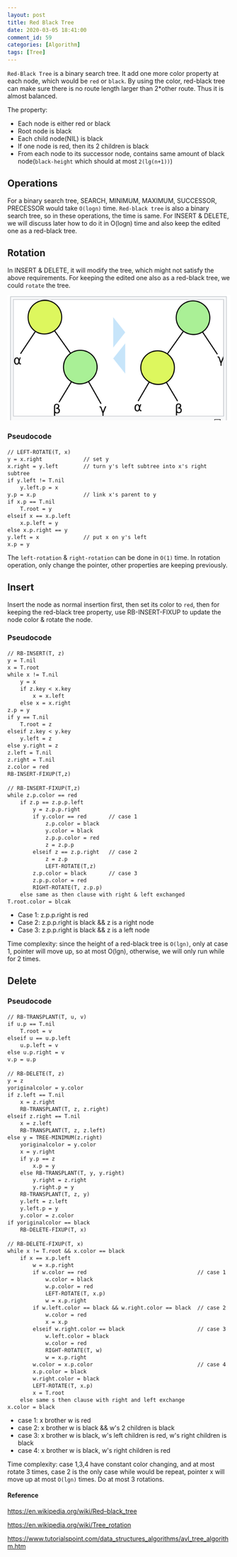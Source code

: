 ```yaml
---
layout: post
title: Red Black Tree
date: 2020-03-05 18:41:00
comment_id: 59
categories: [Algorithm]
tags: [Tree]
---
```


`Red-Black Tree` is a binary search tree. It add one more color property at each node, which would be `red` or `black`. By using the color, red-black tree can make sure there is no route length larger than 2*other route. Thus it is almost balanced.

The property:

- Each node is either red or black
- Root node is black
- Each child node(NIL) is black
- If one node is red, then its 2 children is black
- From each node to its successor node, contains same amount of black node(`black-height` which should at most `2(lg(n+1))`)

## Operations

For a binary search tree, SEARCH, MINIMUM, MAXIMUM, SUCCESSOR, PRECESSOR would take `O(logn)` time. `Red-black tree` is also a binary search tree, so in these operations, the time is same. For INSERT & DELETE, we will discuss later how to do it in O(logn) time and also keep the edited one as a red-black tree.

## Rotation

In INSERT & DELETE, it will modify the tree, which might not satisfy the above requirements. For keeping the edited one also as a red-black tree, we could `rotate` the tree.

![tree_rotation](/images/2020-03-05-Red-Black-Tree/tree_rotation.png)

### Pseudocode

```
// LEFT-ROTATE(T, x)
y = x.right  			// set y
x.right = y.left		// turn y's left subtree into x's right subtree
if y.left != T.nil
	y.left.p = x
y.p = x.p				// link x's parent to y
if x.p == T.nil
	T.root = y
elseif x == x.p.left
	x.p.left = y
else x.p.right == y
y.left = x				// put x on y's left
x.p = y
```

The `left-rotation` & `right-rotation` can be done in `O(1)` time. In rotation operation, only change the pointer, other properties are keeping previously.

## Insert

Insert the node as normal insertion first, then set its color to `red`, then for keeping the red-black tree property, use RB-INSERT-FIXUP to update the node color & rotate the node.

### Pseudocode

```
// RB-INSERT(T, z)
y = T.nil
x = T.root
while x != T.nil
	y = x
	if z.key < x.key
		x = x.left
	else x = x.right
z.p = y
if y == T.nil
	T.root = z
elseif z.key < y.key
	y.left = z
else y.right = z
z.left = T.nil
z.right = T.nil
z.color = red
RB-INSERT-FIXUP(T,z)

// RB-INSERT-FIXUP(T,z)
while z.p.color == red
	if z.p == z.p.p.left
		y = z.p.p.right
		if y.color == red 		// case 1
			z.p.color = black
			y.color = black
			z.p.p.color = red
			z = z.p.p
		elseif z == z.p.right	// case 2
			z = z.p
			LEFT-ROTATE(T,z)
		z.p.color = black		// case 3
		z.p.p.color = red
		RIGHT-ROTATE(T, z.p.p)
	else same as then clause with right & left exchanged
T.root.color = blcak
```

- Case 1: z.p.p.right is red
- Case 2: z.p.p.right is black && z is a right node
- Case 3: z.p.p.right is black && z is a left node

Time complexity: since the height of a red-black tree is `O(lgn)`, only at case 1, pointer will move up, so at most O(lgn), otherwise, we will only run while for 2 times.

## Delete

### Pseudocode

```
// RB-TRANSPLANT(T, u, v)
if u.p == T.nil
	T.root = v
elseif u == u.p.left
	u.p.left = v
else u.p.right = v
v.p = u.p

// RB-DELETE(T, z)
y = z
yoriginalcolor = y.color
if z.left == T.nil
	x = z.right
	RB-TRANSPLANT(T, z, z.right)
elseif z.right == T.nil
	x = z.left
	RB-TRANSPLANT(T, z, z.left)
else y = TREE-MINIMUM(z.right)
	yoriginalcolor = y.color
	x = y.right
	if y.p == z
		x.p = y
	else RB-TRANSPLANT(T, y, y.right)
		y.right = z.right
		y.right.p = y
	RB-TRANSPLANT(T, z, y)
	y.left = z.left
	y.left.p = y
	y.color = z.color
if yoriginalcolor == black
	RB-DELETE-FIXUP(T, x)

// RB-DELETE-FIXUP(T, x)
while x != T.root && x.color == black
	if x == x.p.left
		w = x.p.right
		if w.color == red									// case 1
			w.color = black
			w.p.color = red
			LEFT-ROTATE(T, x.p)
			w = x.p.right
		if w.left.color == black && w.right.color == black	// case 2
			w.color = red
			x = x.p
		elseif w.right.color == black						// case 3
			w.left.color = black
			w.color = red
			RIGHT-ROTATE(T, w)
			w = x.p.right
		w.color = x.p.color									// case 4
		x.p.color = black
		w.right.color = black
		LEFT-ROTATE(T, x.p)
		x = T.root
	else same s then clause with right and left exchange
x.color = black
```

- case 1: x brother w is red
- case 2: x brother w is black && w's 2 children is black
- case 3: x brother w is black, w's left children is red, w's right children is black
- case 4: x brother w is black, w's right children is red

Time complexity: case 1,3,4 have constant color changing, and at most rotate 3 times, case 2 is the only case while would be repeat, pointer x will move up at most `O(lgn)` times. Do at most 3 rotations. 

#### Reference

<https://en.wikipedia.org/wiki/Red–black_tree>

<https://en.wikipedia.org/wiki/Tree_rotation>

<https://www.tutorialspoint.com/data_structures_algorithms/avl_tree_algorithm.htm>
